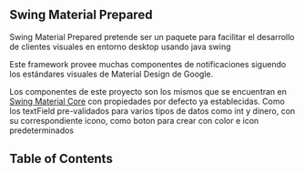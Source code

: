 ## Swing Material Prepared

Swing Material Prepared pretende ser un paquete para facilitar el desarrollo de clientes
visuales en entorno desktop usando java swing

Este framework provee muchas componentes de notificaciones siguendo los estándares visuales de
Material Design de Google.

Los componentes de este proyecto son los mismos que se encuentran en 
[Swing Material Core]() con propiedades por defecto ya establecidas. Como los textField
pre-validados para varios tipos de datos como int y dinero, con su correspondiente icono,
como boton para crear con color e icon predeterminados

## Table of Contents
